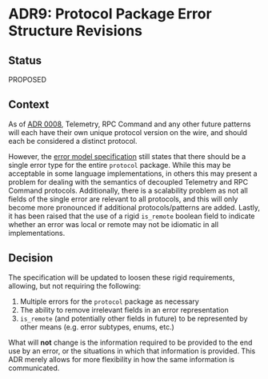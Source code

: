 # ADR9: Protocol Package Error Structure Revisions

## Status

PROPOSED

## Context

As of [ADR 0008](./0008-protocol-split.md), Telemetry, RPC Command and any other future patterns will each have their own unique protocol version on the wire, and should each be considered a distinct protocol.

However, the [error model specification](../../reference/error-model.md) still states that there should be a single error type for the entire `protocol` package. While this may be acceptable in some language implementations, in others this may present a problem for dealing with the semantics of decoupled Telemetry and RPC Command protocols. Additionally, there is a scalability problem as not all fields of the single error are relevant to all protocols, and this will only become more pronounced if additional protocols/patterns are added. Lastly, it has been raised that the use of a rigid `is_remote` boolean field to indicate whether an error was local or remote may not be idiomatic in all implementations.

## Decision

The specification will be updated to loosen these rigid requirements, allowing, but not requiring the following:

1) Multiple errors for the `protocol` package as necessary
2) The ability to remove irrelevant fields in an error representation
3) `is_remote` (and potentially other fields in future) to be represented by other means (e.g. error subtypes, enums, etc.)

What will **not** change is the information required to be provided to the end use by an error, or the situations in which that information is provided. This ADR merely allows for more flexibility in how the same information is communicated.